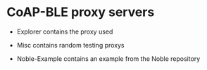 # CoAP-BLE proxy servers

- Explorer contains the proxy used

- Misc contains random testing proxys

- Noble-Example contains an example from the Noble repository
